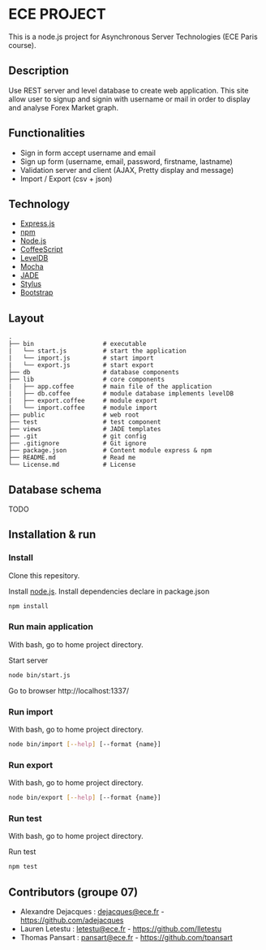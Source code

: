 # ECE PROJECT
This is a node.js project for Asynchronous Server Technologies (ECE Paris course).

## Description
Use REST server and level database to create web application. This site allow user to signup and signin with username or mail in order to display and analyse Forex Market graph.

## Functionalities

* Sign in form  accept username and email
* Sign up form (username, email, password, firstname, lastname)
* Validation server and client (AJAX, Pretty display and message)
* Import / Export (csv + json)

## Technology
* [Express.js](http://expressjs.com/)
* [npm](https://www.npmjs.org/)
* [Node.js](http://nodejs.org/)
* [CoffeeScript](http://coffeescript.org/)
* [LevelDB](http://leveldb.org/)
* [Mocha](http://mochajs.org/)
* [JADE](http://jade-lang.com/)
* [Stylus](http://learnboost.github.io/stylus/)
* [Bootstrap](http://getbootstrap.com/)

## Layout
```
.
├── bin                   # executable
|   └── start.js          # start the application
|   └── import.js         # start import
|   └── export.js         # start export
├── db                    # database components
├── lib                   # core components
|   ├── app.coffee        # main file of the application
|   ├── db.coffee         # module database implements levelDB
|   ├── export.coffee     # module export
|   └── import.coffee     # module import
├── public                # web root
├── test                  # test component
├── views                 # JADE templates
├── .git                  # git config
├── .gitignore            # Git ignore  
├── package.json          # Content module express & npm
├── README.md             # Read me
└── License.md            # License
```
## Database schema
TODO

## Installation & run

### Install
Clone this repesitory.

Install [node.js](http://nodejs.org/).
Install dependencies declare in package.json
```bash
npm install
```
### Run main application
With bash, go to home project directory.

Start server
```bash
node bin/start.js
```
Go to browser
http://localhost:1337/

### Run import
With bash, go to home project directory.
```bash
node bin/import [--help] [--format {name}]
```

### Run export
With bash, go to home project directory.
```bash
node bin/export [--help] [--format {name}] 
```

### Run test
With bash, go to home project directory.

Run test
```bash
npm test
```

## Contributors (groupe 07)
* Alexandre Dejacques : <dejacques@ece.fr> - <https://github.com/adejacques>
* Lauren Letestu : <letestu@ece.fr> - <https://github.com/lletestu>
* Thomas Pansart : <pansart@ece.fr> - <https://github.com/tpansart>

